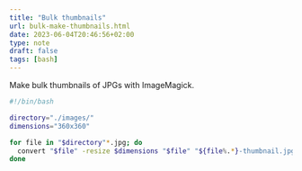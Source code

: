 ```yaml
---
title: "Bulk thumbnails"
url: bulk-make-thumbnails.html
date: 2023-06-04T20:46:56+02:00
type: note
draft: false
tags: [bash]
---
```


Make bulk thumbnails of JPGs with ImageMagick.

```sh
#!/bin/bash

directory="./images/"
dimensions="360x360"

for file in "$directory"*.jpg; do
  convert "$file" -resize $dimensions "$file" "${file%.*}-thumbnail.jpg"
done
```
